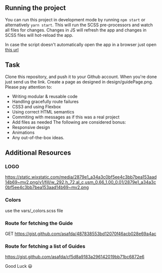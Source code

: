 ## Running the project

You can run this project in development mode by running `npm start` or alternatively `yarn start`.
This will run the SCSS pre-processors and watch all files for changes. Changes in JS will refresh the app and changes in SCSS files will hot-reload the app.

In case the script doesn't automatically open the app in a browser just open [this url](http://localhost:3000/)

## Task
Clone this repository, and push it to your Github account. When you're done just send us the link.
Create a page as designed in design/guidePage.png.
Please pay attention to:
* Writing modular & reusable code
* Handling gracefully route failures
* CSS3 and using Flexbox
* Using correct HTML semantics
* Commiting with messages as if this was a real project
* Add files as needed
The following are considered bonus:
* Responsive design
* Animations
* Any out-of-the-box ideas.


## Additional Resources
### LOGO
https://static.wixstatic.com/media/2879e1_a34a3c0bf5ee4c3bb7bea153aad14b69~mv2.png/v1/fill/w_292,h_72,al_c,usm_0.66_1.00_0.01/2879e1_a34a3c0bf5ee4c3bb7bea153aad14b69~mv2.png
### Colors
use the vars/_colors.scss file
### Route for fetching the Guide
GET https://gist.github.com/asafda/487838553bd12070f46acb028e69a4ac
### Route for fetching a list of Guides
https://gist.github.com/asafda/cf5d8a9183a296142019bb71bc6872e6

Good Luck :smiley: